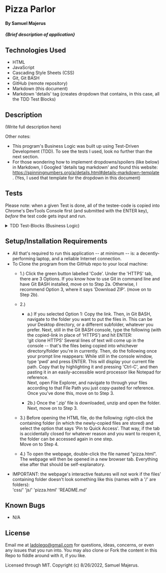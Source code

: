 # Pizza Parlor


#### By Samuel Majerus 


####  _{Brief description of application}_


## Technologies Used

* HTML
* JavaScript 
* Cascading Style Sheets (CSS) 
* Git, Git BASH 
* GitHub (remote repository)
* Markdown (this document) 
* Markdown 'details' tag  (creates dropdown that contains, in this case, all the TDD Test Blocks) 


## Description

(Write full description here)

Other notes: 
* This program's Business Logic was built up using Test-Driven Development (TDD). To see the tests I used, look no further than the next section. 
* For those wondering how to implement dropdowns/spoilers (like below) in Markdown,  I Googled 'details tag markdown' and found this website:  https://spinningnumbers.org/a/details.html#details-markdown-template .   (Yes, I used that template for the dropdown in this document)














## Tests
Please note: when a given Test is done, all of the testee-code is copied into Chrome's DevTools Console first  (and submitted with the ENTER key),   <em>before</em> the test code gets input and run.  

<details markdown=block>
<summary markdown=span>TDD Test-Blocks (Business Logic)</summary>

  Describe:  Pizza() <br>
  Test 1:  "It should return a new 'Pizza' object with three properties for Size, Toppings and Price, respectively. Object is printed with 'console.log' to confirm.   ('To-be-calculated' is a placeholder for the number-value returned in the 'calculatedPrice' field.)" <br>
    Code: <br>
      let newPie = new Pizza("medium", ["pepperoni", "sausage"]);  //Sauce and cheese added by default, currently -- (emphasis on 'currently') <br>
      console.log(newPie); <br>
    Expected Output:  {size:  'medium',  toppings: ["pepperoni", "sausage"],  calculatedPrice: 'To-be-calculated'} <br><br><br>

  Describe:  findPrice() <br>
  Test 1:  "It should sum the price values of size, toppings, etc  and return the calculated price (as a String or a Double, either works)." <br> 
    Code: <br> 
      const type = "normal"; <br> 
      const size = "M"; <br> 
      const toppings = ["pepperoni", "sausage"]; <br> 
      console.log(findPrice(type, size, toppings)); <br> 
    Expected Output:  '12.75' <br><br>

  Test 2:  "It should print the calculated price after passing through each calculation block (pizza type, size and toppings, respectively), and end with the total price." 
    Code: <br> 
      const type = "normal"; <br> 
      const size = "L"; <br> 
      const toppings = ["pepperoni", "italian sausage", "green peppers", "canadian bacon", "pineapple"]; <br> 
      console.log(findPrice(type, size, toppings)); <br> 
    Expected Output: <br>
      'Price (after Type calc) =  7.50'  <br>
      'Price (after Size calc) =  10.00'  <br>
      'Price (after Toppings calc (5 toppings)) =  14.50'  <br>
      '14.50' <br><br> 

</details> 













## Setup/Installation Requirements

* All that's required to run this application -- at minimum -- is:  a decently-performing laptop, and a reliable Internet connection. 
* To Clone the program from the GitHub repo to your local machine: 
  * 1.)    Click the green button labelled 'Code'. Under the 'HTTPS' tab, there are 3 Options. If you know how to use Git in command line and have Git BASH installed, move on to Step 2a.    Otherwise, I recommend Option 3, where it says 'Download ZIP'. (move on to Step 2b).  
  * 2.)
    * a.)   If you selected Option 1:   Copy the link. Then, in Git BASH, navigate to the folder you want to put the files in. This can be your Desktop directory, or a different subfolder, whatever you prefer. Next, still in the Git BASH console, type the following (with the copied-link in place of 'HTTPS') and hit ENTER:  
    'git clone HTTPS' 
    Several lines of text will come up in the console -- that's the files being copied into whichever directory/folder you're in currently.  Then, do the following once your prompt line reappears:   While still in the console window, type 'pwd' and press ENTER.  This will display your current file path. Copy that by highlighting it and pressing 'Ctrl-C', and then pasting it in an easily-accessible word processor like Notepad for reference.    
    Next, open File Explorer, and navigate to through your files according to that File Path you just copy-pasted for reference.  Once you've done this, move on to Step 3. 
    
    * 2b.)  Once the '.zip' file is downloaded, unzip and open the folder.  Next, move on to Step 3.

  * 3.)  Before opening the HTML file, do the following:   right-click the containing folder (in which the newly-copied files are stored)  and select the option that says 'Pin to Quick Access'. That way, if the tab is accidentally closed for whatever reason and you want to reopen it, the folder can be accessed again in one step.  
  Move on to Step 4. 
  
  * 4.)  To open the webpage, double-click the file named  "pizza.html". The webpage will then be opened in a new browser tab.  Everything else after that should be self-explanatory. 
* IMPORTANT:  the webpage's interactive features will not work if the files' containing folder doesn't look something like this  (names with a '/' are folders):  
'css/'     'js/'     'pizza.html'     'README.md'


## Known Bugs

* N/A 


## License

Email me at ladolego@gmail.com for questions, ideas, concerns, or even any issues that you run into.  You may also clone or Fork the content in this Repo to fiddle around with it, if you like. 

Licensed through MIT. Copyright (c) 8/26/2022, Samuel Majerus. 